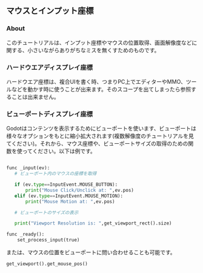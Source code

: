 ## マウスとインプット座標

### About

このチュートリアルは、インプット座標やマウスの位置取得、画面解像度などに関する、小さいながらありがちなミスを無くすためのものです。

### ハードウエアディスプレイ座標

ハードウエア座標は、複合UIを書く時、つまりPC上でエディターやMMO、ツールなどを動かす時に使うことが出来ます。そのスコープを出てしまったら参照することは出来ません。

### ビューポートディスプレイ座標

Godotはコンテンツを表示するためにビューポートを使います、ビューポートは様々なオプションをもとに縮小拡大されます(複数解像度のチュートリアルを見てください)。それから、マウス座標や、ビューポートサイズの取得のための関数を使ってください。以下は例です。

```python

func _input(ev):
   # ビューポート内のマウスの座標を取得

   if (ev.type==InputEvent.MOUSE_BUTTON):
       print("Mouse Click/Unclick at: ",ev.pos)
   elif (ev.type==InputEvent.MOUSE_MOTION):
       print("Mouse Motion at: ",ev.pos)

   # ビューポートのサイズの表示

   print("Viewport Resolution is: ",get_viewport_rect().size)

func _ready():
    set_process_input(true)

```

または、マウスの位置をビューポートに問い合わせることも可能です。

```python
get_viewport().get_mouse_pos()
```

